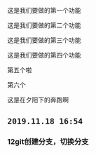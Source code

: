 这是我们要做的第一个功能

这是我们要做的第二个功能

这是我们要做的第三个功能

这是我们要做的第四个功能

第五个啦

第六个

这是在夕阳下的奔跑啊

## `2019.11.18 16:54`

### 12git创建分支，切换分支

